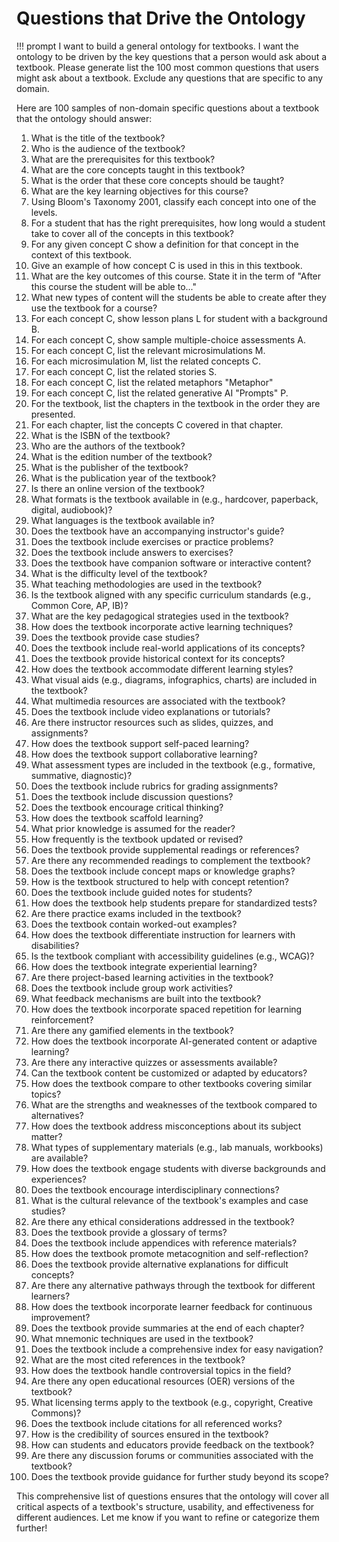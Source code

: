 # Questions that Drive the Ontology

!!! prompt
    I want to build a general ontology for textbooks.  I want the ontology to be driven by the key questions that a person would ask about a textbook.  Please generate  list the 100 most common questions that users might ask about a textbook.  Exclude any questions that are specific to any domain.

Here are 100 samples of non-domain specific questions about a textbook that the ontology should answer:

1. What is the title of the textbook?
2. Who is the audience of the textbook?
3. What are the prerequisites for this textbook?
4. What are the core concepts taught in this textbook?
5. What is the order that these core concepts should be taught?
6. What are the key learning objectives for this course?
7. Using Bloom's Taxonomy 2001, classify each concept into one of the levels.
8. For a student that has the right prerequisites, how long would a student take to cover all of the concepts in this textbook?
9. For any given concept C show a definition for that concept in the context of this textbook.
10. Give an example of how concept C is used in this in this textbook.
11. What are the key outcomes of this course.  State it in the term of "After this course the student will be able to..."
12. What new types of content will the students be able to create after they use the textbook for a course?
13. For each concept C, show lesson plans L for student with a background B.
14. For each concept C, show sample multiple-choice assessments A.
15. For each concept C, list the relevant microsimulations M.
16. For each microsimulation M, list the related concepts C.
17. For each concept C, list the related stories S.
18. For each concept C, list the related metaphors "Metaphor"
19. For each concept C, list the related generative AI "Prompts" P.
20. For the textbook, list the chapters in the textbook in the order they are presented.
21. For each chapter, list the concepts C covered in that chapter.
22.  What is the ISBN of the textbook?
23.  Who are the authors of the textbook?
24.  What is the edition number of the textbook?
25.  What is the publisher of the textbook?
26.  What is the publication year of the textbook?
27.  Is there an online version of the textbook?
28.  What formats is the textbook available in (e.g., hardcover, paperback, digital, audiobook)?
29.  What languages is the textbook available in?
30.  Does the textbook have an accompanying instructor's guide?
31.  Does the textbook include exercises or practice problems?
32.  Does the textbook include answers to exercises?
33.  Does the textbook have companion software or interactive content?
34.  What is the difficulty level of the textbook?
35.  What teaching methodologies are used in the textbook?
36.  Is the textbook aligned with any specific curriculum standards (e.g., Common Core, AP, IB)?
37.  What are the key pedagogical strategies used in the textbook?
38.  How does the textbook incorporate active learning techniques?
39.  Does the textbook provide case studies?
40.  Does the textbook include real-world applications of its concepts?
41.  Does the textbook provide historical context for its concepts?
42.  How does the textbook accommodate different learning styles?
43.  What visual aids (e.g., diagrams, infographics, charts) are included in the textbook?
44.  What multimedia resources are associated with the textbook?
45.  Does the textbook include video explanations or tutorials?
46.  Are there instructor resources such as slides, quizzes, and assignments?
47.  How does the textbook support self-paced learning?
48.  How does the textbook support collaborative learning?
49.  What assessment types are included in the textbook (e.g., formative, summative, diagnostic)?
50.  Does the textbook include rubrics for grading assignments?
51.  Does the textbook include discussion questions?
52.  Does the textbook encourage critical thinking?
53.  How does the textbook scaffold learning?
54.  What prior knowledge is assumed for the reader?
55.  How frequently is the textbook updated or revised?
56.  Does the textbook provide supplemental readings or references?
57.  Are there any recommended readings to complement the textbook?
58.  Does the textbook include concept maps or knowledge graphs?
59.  How is the textbook structured to help with concept retention?
60.  Does the textbook include guided notes for students?
61.  How does the textbook help students prepare for standardized tests?
62.  Are there practice exams included in the textbook?
63.  Does the textbook contain worked-out examples?
64.  How does the textbook differentiate instruction for learners with disabilities?
65.  Is the textbook compliant with accessibility guidelines (e.g., WCAG)?
66.  How does the textbook integrate experiential learning?
67.  Are there project-based learning activities in the textbook?
68.  Does the textbook include group work activities?
69.  What feedback mechanisms are built into the textbook?
70.  How does the textbook incorporate spaced repetition for learning reinforcement?
71.  Are there any gamified elements in the textbook?
72.  How does the textbook incorporate AI-generated content or adaptive learning?
73.  Are there any interactive quizzes or assessments available?
74.  Can the textbook content be customized or adapted by educators?
75.  How does the textbook compare to other textbooks covering similar topics?
76.  What are the strengths and weaknesses of the textbook compared to alternatives?
77.  How does the textbook address misconceptions about its subject matter?
78.  What types of supplementary materials (e.g., lab manuals, workbooks) are available?
79.  How does the textbook engage students with diverse backgrounds and experiences?
80.  Does the textbook encourage interdisciplinary connections?
81.  What is the cultural relevance of the textbook's examples and case studies?
82.  Are there any ethical considerations addressed in the textbook?
83.  Does the textbook provide a glossary of terms?
84.  Does the textbook include appendices with reference materials?
85.  How does the textbook promote metacognition and self-reflection?
86.  Does the textbook provide alternative explanations for difficult concepts?
87.  Are there any alternative pathways through the textbook for different learners?
88.  How does the textbook incorporate learner feedback for continuous improvement?
89.  Does the textbook provide summaries at the end of each chapter?
90.  What mnemonic techniques are used in the textbook?
91.  Does the textbook include a comprehensive index for easy navigation?
92.  What are the most cited references in the textbook?
93.  How does the textbook handle controversial topics in the field?
94.  Are there any open educational resources (OER) versions of the textbook?
95.  What licensing terms apply to the textbook (e.g., copyright, Creative Commons)?
96.  Does the textbook include citations for all referenced works?
97.  How is the credibility of sources ensured in the textbook?
98.  How can students and educators provide feedback on the textbook?
99.  Are there any discussion forums or communities associated with the textbook?
100.  Does the textbook provide guidance for further study beyond its scope?

This comprehensive list of questions ensures that the ontology will cover all critical aspects of a textbook's structure, usability, and effectiveness for different audiences. Let me know if you want to refine or categorize them further!